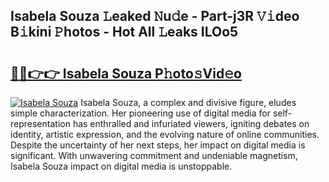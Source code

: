 ## Isabela Souza 𝙻eaked 𝙽u𝚍e - Part-j3R 𝚅𝚒deo B𝚒kini 𝙿hotos - Hot All 𝙻eaks ILOo5

# <h2><a href="http://ld1o9io.urlbe.top/?page=Isabela+Souza">🔗🔗👉👉 Isabela Souza P𝚑oto𝚜Vid𝚎o</a></h2>

[![Isabela Souza](https://i.imgur.com/eBuTRDB.gif)](http://ld1o9io.urlbe.top/?page=Isabela+Souza)
Isabela Souza, a complex and divisive figure, eludes simple characterization. Her pioneering use of digital media for self-representation has enthralled and infuriated viewers, igniting debates on identity, artistic expression, and the evolving nature of online communities. Despite the uncertainty of her next steps, her impact on digital media is significant. With unwavering commitment and undeniable magnetism, Isabela Souza impact on digital media is unstoppable.
